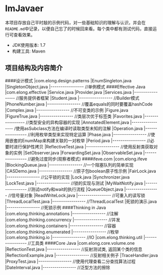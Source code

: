 # ImJavaer
本项目存放自己平时敲的示例代码，对一些基础知识的理解与认识，并会在`README.md`中记录，以便自己忘了的时候回来看。每个类中都有测试代码，直接运行可查看效果。

- JDK使用版本: 1.7
- 构建工具: Maven

## 项目结构及内容简介
####设计模式
    |com.elong.design.patterns
        |EnumSingleton.java
        |SingletonObject.java
        |-----------------  //单例模式
####Effective Java
    |com.elong.effective
        |Service.java
        |Provider.java
        |Services.java
        |-----------------  //服务提供者框架
        |Student.java
        |-----------------  //Builder模式
        |PhoneNumber.java
        |-----------------  //覆盖equals的同时要覆盖hashCode
        |Complex.java
        |-----------------  //不可变类的示例
        |Figure.java
        |FigureTrue.java
        |-----------------  //类层次优于标签类
        |Favorites.java
        |-----------------  //类型安全的异构容器的实现
        |AnnotatedElement.java
        |-----------------  /使用asSubclass方法在编译时读取类型未知的注解
        |Operation.java
        |-----------------  //利用枚举类型来实现特定运算
        |Phase.java
        |-----------------  //使用嵌套的EnumMap来构建关联的一对枚举
        |Period.java
        |-----------------  //必要时进行保护性拷贝
        |ReflectiveTest.java
        |-----------------  //使用反射类获取对象的实例
        |SetObserver.java
        |ForwardingSet.java
        |ObservableSet.java
        |-----------------  //避免过度同步(观察者模式)
####ifeve.com
    |com.elong.ifeve
        |BlockingQueue.java
        |-----------------  //一个阻塞队列的简单实现
        |CASDemo.java
        |-----------------  //原子包boolean原子性示例
        |FairLock.java
        |-----------------  //公平锁的实现
        |Lock.java
        |Synchronizer.java
        |LockTest.java
        |-----------------  //锁的实现与测试
        |MyWaitNotify.java
        |-----------------  //测试notify和wait的执行流程
        |QueueObject.java
        |-----------------  //信号量对象
        |ReadWriteLock.java
        |-----------------  //可重入的读写锁
        |ThreadLocalTest.java
        |-----------------  //ThreadLocalTest
        |死锁的演示.java
        |-----------------  //死锁示例
####Thinking in Java
    |com.elong.thinking.annotations
    |-----------------  //注解
    |com.elong.thinking.concurrency
    |-----------------  //并发
    |com.elong.thinking.containers
    |-----------------  //容器
    |com.elong.thinking.enumerated
    |-----------------  //枚举
    |com.elong.thinking.io
    |-----------------  //IO
    |com.elong.thinking.util
    |-----------------  //工具类
####Core Java
    |com.elong.core.volume.one
        |ReflectionTest.java
        |-----------------  //反射测试类, 返回某个类的信息
        |ReflectionExample.java
        |-----------------  //反射相关例子
        |TraceHandler.java
        |ProxyTest.java
        |-----------------  //使用代理查看二分查找算法过程
        |DateInterval.java
        |-----------------  //泛型方法的擦除